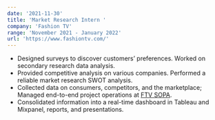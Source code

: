 ```yaml
---
date: '2021-11-30'
title: 'Market Research Intern '
company: 'Fashion TV'
range: 'November 2021 - January 2022'
url: 'https://www.fashiontv.com/'
---
```


- Designed surveys to discover customers’ preferences. Worked on secondary research data analysis.
- Provided competitive analysis on various companies. Performed a reliable market research SWOT analysis.
- Collected data on consumers, competitors, and the marketplace; Managed end-to-end project operations at [FTV SOPA](http://ftvschoolofperformingarts.in/).
- Consolidated information into a real-time dashboard in Tableau and Mixpanel, reports, and presentations.
